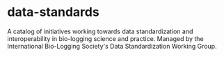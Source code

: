 # data-standards
A catalog of initiatives working towards data standardization and interoperability in bio-logging science and practice. Managed by the International Bio-Logging Society's Data Standardization Working Group.

